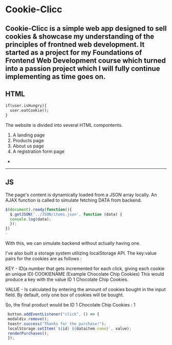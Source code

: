 Cookie-Clicc
===============================
**Cookie-Clicc** is a simple web app designed to sell cookies & showcase my understanding of the principles of frontned web development. It
started as a project for my Foundations of Frontend Web Development course which turned into a passion project which I will fully continue
implementing as time goes on.
----------


HTML
-------------
```html
if(user.isHungry){
  user.eatCookie();
}
```
The website is divided into several HTML compontents. 

<ol>
  <li>A landing page</li>
  <li>Products page</li>
  <li>About us page</li>
  <li>A registration form page</li>
</ol>

-
----------
JS
-------------
The page's content is dynamically loaded from a JSON array locally. An AJAX function is called to simulate fetching DATA from backend.

```js
$(document).ready(function(){
  $.getJSON('../JSON/items.json', function (data) {
  console.log(data);
  });
})
-
```
With this, we can simulate backend without actually having one.


I've also built a storage system utilizing localStorage API. The key:value pairs for the cookies are as follows :

KEY - ID(a number that gets incremented for each click, giving each cookie an unique ID) COOKIENAME (Example Chocolate Chip Cookies)
This would produce a key with the value ID 1 Chocolate Chip Cookies.

VALUE - Is calculated by entering the amount of cookies bought in the input field. By default, only one box of cookies will be bought.

So, the final product would be ID 1 Chocolate Chip Cookies : 1

```js
 button.addEventListener("click", () => {
 modaldiv.remove();
 toastr.success("Thanks for the purchase!");
 localStorage.setItem(`${id} ${dataitem.name}`, value);
 renderPurchases();
 });

```
